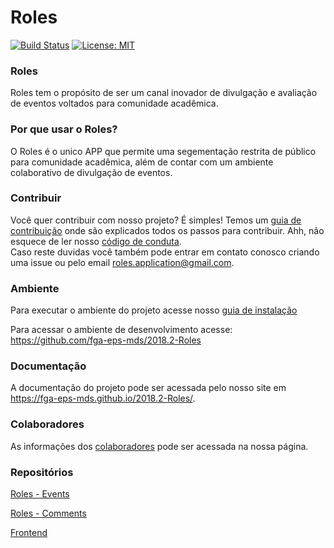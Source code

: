 
# Roles
 [![Build Status](https://travis-ci.com/fga-eps-mds/2018.2-Roles.svg?branch=master)](https://travis-ci.com/fga-eps-mds/2018.2-Roles)
 [![License: MIT](https://img.shields.io/badge/License-MIT-yellow.svg)](https://opensource.org/licenses/MIT)


### Roles

Roles tem o propósito de ser um canal inovador de divulgação e avaliação de eventos voltados para comunidade acadêmica.

### Por que usar o Roles?

O Roles é o unico APP que permite uma segementação restrita de público para comunidade acadêmica, além de contar com um ambiente colaborativo de divulgação de eventos.


### Contribuir
Você quer contribuir com nosso projeto? É simples! Temos um [guia de contribuição](CONTRIBUTING.md) onde são explicados todos os passos para contribuir. Ahh, não esquece de ler nosso [código de conduta](CODE_OF_CONDUCT.md).   
Caso reste duvidas você também pode entrar em contato conosco criando uma issue ou pelo email roles.application@gmail.com.  

### Ambiente

Para executar o ambiente do projeto acesse nosso [guia de instalação](guia_de_instalacao.md)

Para acessar o ambiente de desenvolvimento acesse:  https://github.com/fga-eps-mds/2018.2-Roles

### Documentação

A documentação do projeto pode ser acessada pelo nosso site em https://fga-eps-mds.github.io/2018.2-Roles/.


### Colaboradores
 As informações dos [colaboradores](https://fga-eps-mds.github.io/2018.2-Roles/docs/colaboradores.html) pode ser acessada na nossa página.


### Repositórios 
[Roles - Events](https://github.com/RolesFGA/2018.2-Roles_Events)

[Roles - Comments](https://github.com/RolesFGA/2018.2-Roles_Comments)

[Frontend](https://github.com/fga-eps-mds/2018.2-FGAPP-FrontEnd)